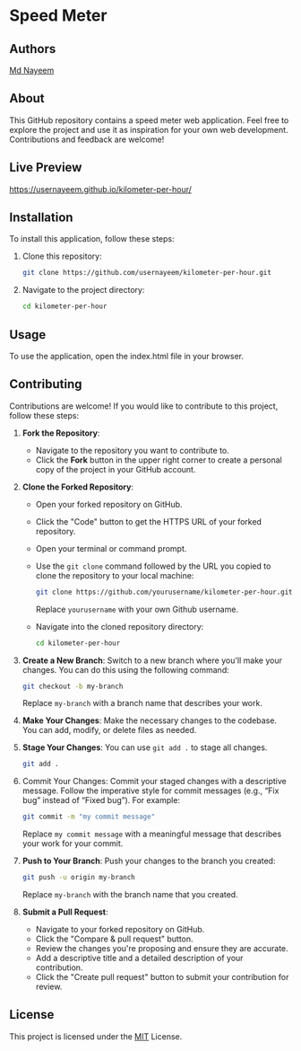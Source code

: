# Speed Meter

## Authors

[Md Nayeem](https://www.github.com/usernayeem)

## About

This GitHub repository contains a speed meter web application. Feel free to explore the project and use it as inspiration for your own web development. Contributions and feedback are welcome!

## Live Preview

https://usernayeem.github.io/kilometer-per-hour/

## Installation

To install this application, follow these steps:

1. Clone this repository:

   ```bash
   git clone https://github.com/usernayeem/kilometer-per-hour.git
   ```

2. Navigate to the project directory:

   ```bash
   cd kilometer-per-hour
   ```

## Usage

To use the application, open the index.html file in your browser.

## Contributing

Contributions are welcome! If you would like to contribute to this project, follow these steps:

1. **Fork the Repository**:

   - Navigate to the repository you want to contribute to.
   - Click the **Fork** button in the upper right corner to create a personal copy of the project in your GitHub account.

2. **Clone the Forked Repository**:

   - Open your forked repository on GitHub.
   - Click the "Code" button to get the HTTPS URL of your forked repository.
   - Open your terminal or command prompt.
   - Use the `git clone` command followed by the URL you copied to clone the repository to your local machine:

     ```bash
     git clone https://github.com/yourusername/kilometer-per-hour.git
     ```

     Replace `yourusername` with your own Github username.

   - Navigate into the cloned repository directory:
     ```bash
     cd kilometer-per-hour
     ```

3. **Create a New Branch**: Switch to a new branch where you'll make your changes. You can do this using the following command:

   ```bash
   git checkout -b my-branch
   ```

   Replace `my-branch` with a branch name that describes your work.

4. **Make Your Changes**: Make the necessary changes to the codebase. You can add, modify, or delete files as needed.

5. **Stage Your Changes**: You can use `git add .` to stage all changes.

   ```bash
   git add .
   ```

6. Commit Your Changes: Commit your staged changes with a descriptive message. Follow the imperative style for commit messages (e.g., “Fix bug” instead of “Fixed bug”). For example:

   ```bash
   git commit -m "my commit message"
   ```

   Replace `my commit message` with a meaningful message that describes your work for your commit.

7. **Push to Your Branch**: Push your changes to the branch you created:

   ```bash
   git push -u origin my-branch
   ```
   
   Replace `my-branch` with the branch name that you created.


8. **Submit a Pull Request**:
   - Navigate to your forked repository on GitHub.
   - Click the "Compare & pull request" button.
   - Review the changes you're proposing and ensure they are accurate.
   - Add a descriptive title and a detailed description of your contribution.
   - Click the "Create pull request" button to submit your contribution for review.

## License

This project is licensed under the [MIT](LICENSE) License.
